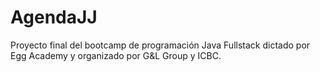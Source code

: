# AgendaJJ
Proyecto final del bootcamp de programación Java Fullstack dictado por Egg Academy y organizado por G&amp;L Group y ICBC.
